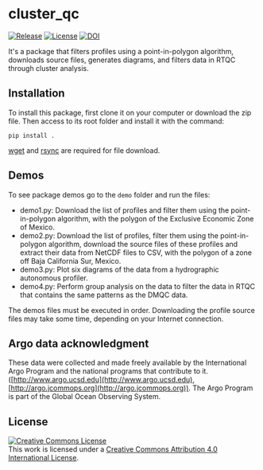 # cluster_qc
<a href="https://github.com/romeroqe/cluster_qc"><img src="https://shields.io/github/v/release/romeroqe/cluster_qc" alt="Release"></a>
<a href="http://creativecommons.org/licenses/by/4.0/"><img src="https://shields.io/github/license/romeroqe/cluster_qc" alt="License"></a>
<a href="https://doi.org/10.5281/zenodo.4595803"><img src="https://zenodo.org/badge/DOI/10.5281/zenodo.4595803.svg" alt="DOI"></a>

It's a package that filters profiles using a point-in-polygon algorithm, downloads source files, generates diagrams, and filters data in RTQC through cluster analysis.


## Installation

To install this package, first clone it on your computer or download the zip file. Then access to its root folder and install it with the command:

```
pip install .
```

<a href="https://www.gnu.org/software/wget/">wget</a> and <a href="https://rsync.samba.org/">rsync</a> are required for file download.

## Demos

To see package demos go to the `demo` folder and run the files:

- demo1.py: Download the list of profiles and filter them using the point-in-polygon algorithm, with the polygon of the Exclusive Economic Zone of Mexico.
- demo2.py: Download the list of profiles, filter them using the point-in-polygon algorithm, download the source files of these profiles and extract their data from NetCDF files to CSV, with the polygon of a zone off Baja California Sur, Mexico.
- demo3.py: Plot six diagrams of the data from a hydrographic autonomous profiler.
- demo4.py: Perform group analysis on the data to filter the data in RTQC that contains the same patterns as the DMQC data.

The demos files must be executed in order. Downloading the profile source files may take some time, depending on your Internet connection.

## Argo data acknowledgment
These data were collected and made freely available by the International Argo Program and the national programs that contribute to it. ([http://www.argo.ucsd.edu](http://www.argo.ucsd.edu), [http://argo.jcommops.org](http://argo.jcommops.org)). The Argo Program is part of the Global Ocean Observing System.

## License

<a rel="license" href="http://creativecommons.org/licenses/by/4.0/"><img alt="Creative Commons License" style="border-width:0" src="https://i.creativecommons.org/l/by/4.0/88x31.png" /></a><br />This work is licensed under a <a rel="license" href="http://creativecommons.org/licenses/by/4.0/">Creative Commons Attribution 4.0 International License</a>.
